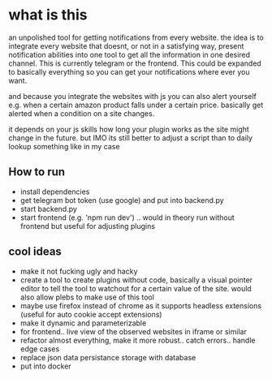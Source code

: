 # what is this

an unpolished tool for getting notifications from every website. the idea is to integrate every website that doesnt, or not in a satisfying way, present notification abilities into one tool to get all the information in one desired channel. This is currently telegram or the frontend. This could be expanded to basically everything so you can get your notifications where ever you want. 

and because you integrate the websites with js you can also alert yourself e.g. when a certain amazon product falls under a certain price. basically get alerted when a condition on a site changes. 

it depends on your js skills how long your plugin works as the site might change in the future. but IMO its still better to adjust a script than to daily lookup something like in my case

## How to run

- install dependencies
- get telegram bot token (use google) and put into backend.py
- start backend.py
- start frontend (e.g. 'npm run dev')
.. would in theory run without frontend but useful for adjusting plugins

## cool ideas 

- make it not fucking ugly and hacky
- create a tool to create plugins without code, basically a visual pointer editor to tell the tool to watchout for a certain value of the site. would also allow plebs to make use of this tool
- maybe use firefox instead of chrome as it supports headless extensions (useful for auto cookie accept extensions)
- make it dynamic and parameterizable 
- for frontend.. live view of the observed websites in iframe or similar
- refactor almost everything, make it more robust.. catch errors.. handle edge cases
- replace json data persistance storage with database
- put into docker


